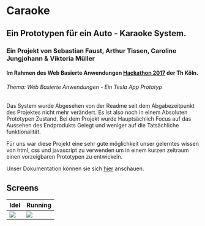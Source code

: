 # Caraoke
## Ein Prototypen für ein Auto - Karaoke System.
### Ein Projekt von Sebastian Faust, Arthur Tissen, Caroline Jungjohann & Viktoria Müller
#### Im Rahmen des Web Basierte Anwendungen <a href= "https://www.youtube.com/watch?v=Botu9MGi_AE">Hackathon 2017</a> der Th Köln.

###### Thema: Web Basierte Anwendungen - Ein Tesla App Prototyp


Das System wurde Abgesehen von der Readme seit dem Abgabezeitpunkt des Projektes nicht mehr verändert. Es ist also noch in einem Absoluten Prototypen Zustand.
Bei dem Projekt wurde Hauptsächlich Focus auf das Aussehen des Endprodukts Gelegt und weniger auf die Tatsächliche funktionalität.

Für uns war diese Projekt eine sehr gute möglichkeit unser gelerntes wissen von html, css und javascript zu verwenden um in einem kurzen zeitraum einen vorzeigbaren Prototypen zu entwickeln.

Unser Dokumentation können sie sich <a href= "https://fasust.github.io/wba-challenge-2017-team12-avarices/">hier</a> anschauen.

## Screens
|Idel|Running|
|---|---|
|![](https://github.com/Fasust/wba-challenge-2017-team12-avarices/blob/master/material/idel.PNG)|![](https://github.com/Fasust/wba-challenge-2017-team12-avarices/blob/master/material/running.PNG)|


